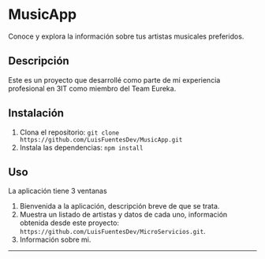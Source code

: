 # MusicApp
Conoce y explora la información sobre tus artistas musicales preferidos.

## Descripción
Este es un proyecto que desarrollé como parte de mi experiencia profesional en 3IT como miembro del Team Eureka.

## Instalación
1. Clona el repositorio: `git clone https://github.com/LuisFuentesDev/MusicApp.git`
2. Instala las dependencias: `npm install`

## Uso
La aplicación tiene 3 ventanas

1. Bienvenida a la aplicación, descripción breve de que se trata.
2. Muestra un listado de artistas y datos de cada uno, información obtenida desde este proyecto: `https://github.com/LuisFuentesDev/MicroServicios.git`.
3. Información sobre mi.


---

